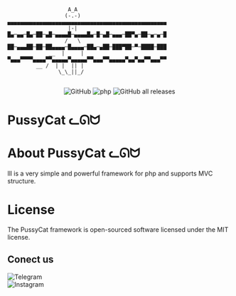 ```
                   A_A
                  (-.-)	 ▄▄▄▄▄▄▄▄▄▄▄▄▄▄▄▄▄▄▄▄▄▄▄▄▄▄▄▄▄▄▄▄▄▄▄▄▄▄▄▄▄▄▄▄▄▄▄▄▄▄
                   |-|	 █▄─▄▄─█▄─██─▄█─▄▄▄▄█─▄▄▄▄█▄─█─▄█─▄▄▄─██▀▄─██─▄─▄─█  
                  /   \       ██─▄▄▄██─██─██▄▄▄▄─█▄▄▄▄─██▄─▄██─███▀██─▀─████─███
             __  |     |      ▀▄▄▄▀▀▀▀▄▄▄▄▀▀▄▄▄▄▄▀▄▄▄▄▄▀▀▄▄▄▀▀▄▄▄▄▄▀▄▄▀▄▄▀▀▄▄▄▀▀	
         __ /  | |  || | 
                \_\_||_/
 

```

<div align="center">
<div>
<img alt="GitHub" src="https://img.shields.io/github/license/Masihgh/pussycat">
<img alt="php" src="https://img.shields.io/badge/php-%5E7.1.3-blueviolet">
 <img alt="GitHub all releases" src="https://img.shields.io/github/downloads/Masihgh/pussycat/total">
</div>
</div>


# PussyCat ᓚᘏᗢ

# About PussyCat ᓚᘏᗢ
lll is a very simple and powerful framework for php and supports MVC structure.
  

# License
The PussyCat framework is open-sourced software licensed under the MIT license.



## Conect us
<div>
<img alt="Telegram" src="https://img.shields.io/badge/Telegram-t.me/masihghaznavi-9cf?logo=telegram&style=social"></br>
<img alt="Instagram" src="https://img.shields.io/badge/Instagram-@ghaznavi__masih-9cf?logo=Instagram&style=social">

</div>
 



